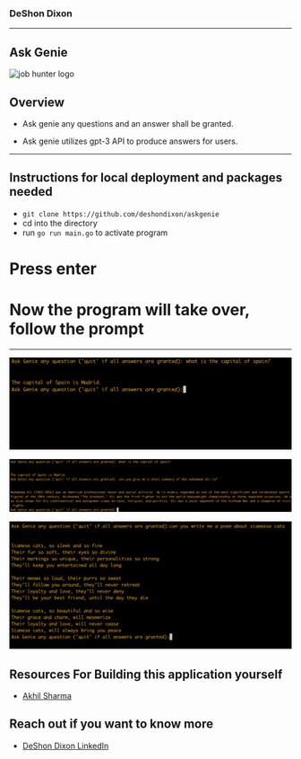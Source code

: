 ### DeShon Dixon

---

## Ask Genie

<img width="791" alt="job hunter logo" src="https://cdn.pixabay.com/photo/2019/02/25/17/04/lamp-4020047_1280.png">

## Overview

- Ask genie any questions and an answer shall be granted.

- Ask genie utilizes gpt-3 API to produce answers for users.

---

## Instructions for local deployment and packages needed

- `git clone https://github.com/deshondixon/askgenie`
- cd into the directory
- run `go run main.go` to activate program

# Press enter

# Now the program will take over, follow the prompt

---

![Interface of application](./images/demo2.png)

![Interface of application 2](./images/demo3.png)

![Interface of application 3](./images/demo4.png)

## Resources For Building this application yourself

- [Akhil Sharma](https://www.youtube.com/@AkhilSharmaTech)

## Reach out if you want to know more

- [DeShon Dixon LinkedIn](https://www.linkedin.com/in/deshondixon)
